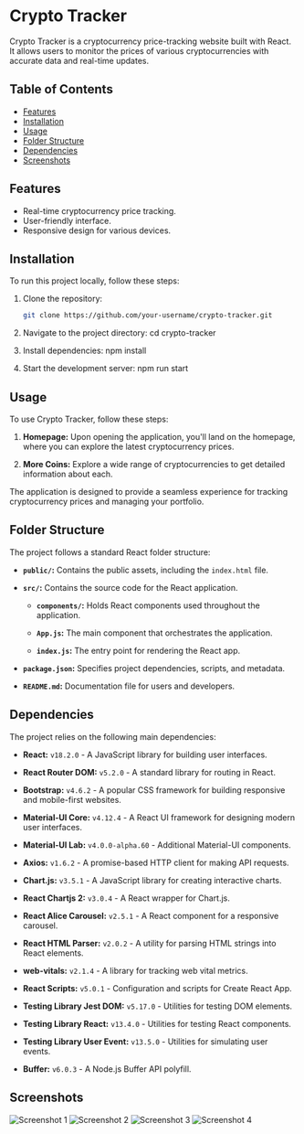 # Crypto Tracker

Crypto Tracker is a cryptocurrency price-tracking website built with React. It allows users to monitor the prices of various cryptocurrencies with accurate data and real-time updates.

## Table of Contents
- [Features](#features)
- [Installation](#installation)
- [Usage](#usage)
- [Folder Structure](#folder-structure)
- [Dependencies](#dependencies)
- [Screenshots](#screenshots)


## Features
- Real-time cryptocurrency price tracking.
- User-friendly interface.
- Responsive design for various devices.

## Installation
To run this project locally, follow these steps:

1. Clone the repository:
   ```bash
   git clone https://github.com/your-username/crypto-tracker.git

2. Navigate to the project directory:
    cd crypto-tracker

3. Install dependencies:
    npm install

4. Start the development server:
    npm run start

## Usage

To use Crypto Tracker, follow these steps:

1. **Homepage:** Upon opening the application, you'll land on the homepage, where you can explore the latest cryptocurrency prices.

2. **More Coins:** Explore a wide range of cryptocurrencies to get detailed information about each.

The application is designed to provide a seamless experience for tracking cryptocurrency prices and managing your portfolio.

## Folder Structure

The project follows a standard React folder structure:

- **`public/`:** Contains the public assets, including the `index.html` file.

- **`src/`:** Contains the source code for the React application.

  - **`components/`:** Holds React components used throughout the application.

  - **`App.js`:** The main component that orchestrates the application.

  - **`index.js`:** The entry point for rendering the React app.

- **`package.json`:** Specifies project dependencies, scripts, and metadata.

- **`README.md`:** Documentation file for users and developers.

## Dependencies

The project relies on the following main dependencies:

- **React:** `v18.2.0` - A JavaScript library for building user interfaces.

- **React Router DOM:** `v5.2.0` - A standard library for routing in React.

- **Bootstrap:** `v4.6.2` - A popular CSS framework for building responsive and mobile-first websites.

- **Material-UI Core:** `v4.12.4` - A React UI framework for designing modern user interfaces.

- **Material-UI Lab:** `v4.0.0-alpha.60` - Additional Material-UI components.

- **Axios:** `v1.6.2` - A promise-based HTTP client for making API requests.

- **Chart.js:** `v3.5.1` - A JavaScript library for creating interactive charts.

- **React Chartjs 2:** `v3.0.4` - A React wrapper for Chart.js.

- **React Alice Carousel:** `v2.5.1` - A React component for a responsive carousel.

- **React HTML Parser:** `v2.0.2` - A utility for parsing HTML strings into React elements.

- **web-vitals:** `v2.1.4` - A library for tracking web vital metrics.

- **React Scripts:** `v5.0.1` - Configuration and scripts for Create React App.

- **Testing Library Jest DOM:** `v5.17.0` - Utilities for testing DOM elements.

- **Testing Library React:** `v13.4.0` - Utilities for testing React components.

- **Testing Library User Event:** `v13.5.0` - Utilities for simulating user events.

- **Buffer:** `v6.0.3` - A Node.js Buffer API polyfill.


## Screenshots

![Screenshot 1](./Screenshot/ss1.png)
![Screenshot 2](./Screenshot/ss2.png)
![Screenshot 3](./Screenshot/ss3.png)
![Screenshot 4](./Screenshot/ss4.png)


